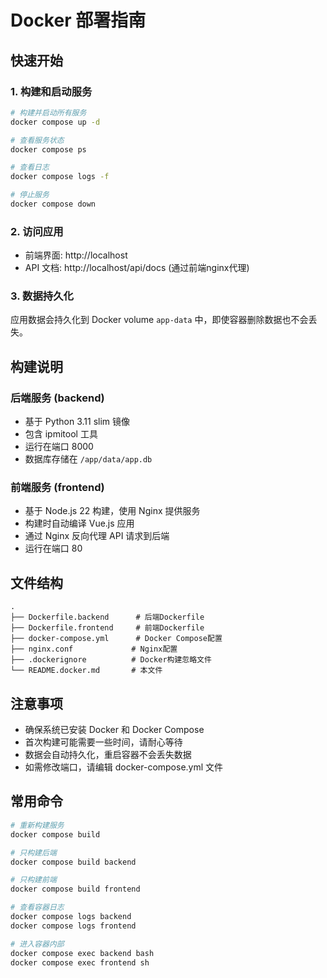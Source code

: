 # Docker 部署指南

## 快速开始

### 1. 构建和启动服务
```bash
# 构建并启动所有服务
docker compose up -d

# 查看服务状态
docker compose ps

# 查看日志
docker compose logs -f

# 停止服务
docker compose down
```

### 2. 访问应用
- 前端界面: http://localhost
- API 文档: http://localhost/api/docs (通过前端nginx代理)

### 3. 数据持久化
应用数据会持久化到 Docker volume `app-data` 中，即使容器删除数据也不会丢失。

## 构建说明

### 后端服务 (backend)
- 基于 Python 3.11 slim 镜像
- 包含 ipmitool 工具
- 运行在端口 8000
- 数据库存储在 `/app/data/app.db`

### 前端服务 (frontend)
- 基于 Node.js 22 构建，使用 Nginx 提供服务
- 构建时自动编译 Vue.js 应用
- 通过 Nginx 反向代理 API 请求到后端
- 运行在端口 80

## 文件结构
```
.
├── Dockerfile.backend      # 后端Dockerfile
├── Dockerfile.frontend     # 前端Dockerfile
├── docker-compose.yml      # Docker Compose配置
├── nginx.conf             # Nginx配置
├── .dockerignore          # Docker构建忽略文件
└── README.docker.md       # 本文件
```

## 注意事项
- 确保系统已安装 Docker 和 Docker Compose
- 首次构建可能需要一些时间，请耐心等待
- 数据会自动持久化，重启容器不会丢失数据
- 如需修改端口，请编辑 docker-compose.yml 文件

## 常用命令
```bash
# 重新构建服务
docker compose build

# 只构建后端
docker compose build backend

# 只构建前端
docker compose build frontend

# 查看容器日志
docker compose logs backend
docker compose logs frontend

# 进入容器内部
docker compose exec backend bash
docker compose exec frontend sh